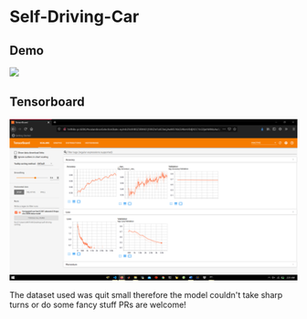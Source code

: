 # Self-Driving-Car
## Demo
<img src="ezgif.com-video-to-gif.gif" width="800"  />

## Tensorboard
<img src="Tensorboard.png" width="1000"  />

The dataset used was quit small therefore the model couldn't take sharp turns or do some fancy stuff
PRs are welcome!
